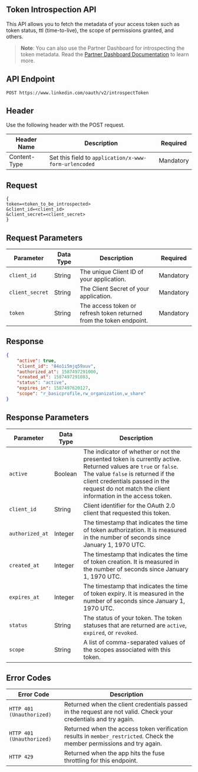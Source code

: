 ## Token Introspection API

This API allows you to fetch the metadata of your access token such as token status, ttl (time-to-live), the scope of permissions granted, and others.

> **Note**: 
You can also use the Partner Dashboard for introspecting the token metadata. Read the [Partner Dashboard Documentation](https://www.google.co.in/) to learn more. 

## API Endpoint

`POST https://www.linkedin.com/oauth/v2/introspectToken`

## Header 

Use the following header with the POST request.  

| Header Name | Description | Required | 
| ---- | ---- | ----- | 
| Content-Type | Set this field to `application/x-www-form-urlencoded` | Mandatory | 


## Request 

```
{
token=<token_to_be_introspected>
&client_id=<client_id>
&client_secret=<client_secret>
}
```

## Request Parameters

| Parameter | Data Type | Description | Required  |
| --------- | -------- | ------- | ----- |
| `client_id` | String | The unique Client ID of your application. | Mandatory |
| `client_secret` | String | The Client Secret of your application. | Mandatory |
| `token` | String | The access token or refresh token returned from the token endpoint. | Mandatory  |


## Response

```json
{
    "active": true,
    "client_id": "84o1i5mjq59xuv",
    "authorized_at": 1587497291000,
    "created_at": 1587497291083,
    "status": "active",
    "expires_in": 1587497620127,
    "scope": "r_basicprofile,rw_organization,w_share"
}
```

## Response Parameters

| Parameter | Data Type | Description |
| ------- | ------- | ----- |
| `active` | Boolean | The indicator of whether or not the presented token is currently active. Returned values are `true` or `false`. The value `false` is returned if the client credentials passed in the request do not match the client information in the access token. | 
| `client_id`| String| Client identifier for the OAuth 2.0 client that requested this token. | 
| `authorized_at` | Integer | The timestamp that indicates the time of token authorization. It is measured in the number of seconds since January 1, 1970 UTC. | 
| `created_at` | Integer | The timestamp that indicates the time of token creation. It is measured in the number of seconds since January 1, 1970 UTC. | 
| `expires_at` | Integer | The timestamp that indicates the time of token expiry. It is measured in the number of seconds since January 1, 1970 UTC.  | 
| `status` | String | The status of your token. The token statuses that are returned are `active`, `expired`, or `revoked`. | 
| `scope` | String | A list of comma-separated values of the scopes associated with this token.  |  

## Error Codes

| Error Code | Description |
|----- | ------ | 
| `HTTP 401 (Unauthorized)` | Returned when the client credentials passed in the request are not valid. Check your credentials and try again. |
| `HTTP 401 (Unauthorized)` | Returned when the access token verification results in `member_restricted`. Check the member permissions and try again. |
| `HTTP 429` | Returned when the app hits the fuse throttling for this endpoint. |
